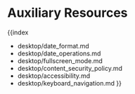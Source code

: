 Auxiliary Resources
=============================

{{index
- desktop/date_format.md
- desktop/date_operations.md
- desktop/fullscreen_mode.md
- desktop/content_security_policy.md
- desktop/accessibility.md
- desktop/keyboard_navigation.md
}}